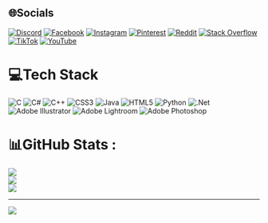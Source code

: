 
## 🌐Socials
[![Discord](https://img.shields.io/badge/Discord-%237289DA.svg?logo=discord&logoColor=white)](htttps://discord.gg/DatDZ) [![Facebook](https://img.shields.io/badge/Facebook-%231877F2.svg?logo=Facebook&logoColor=white)](https://facebook.com/https://www.facebook.com/tad.1811/) [![Instagram](https://img.shields.io/badge/Instagram-%23E4405F.svg?logo=Instagram&logoColor=white)](https://instagram.com/https://www.instagram.com/tad.1811?igsh=YmEydzR1aXl3N3d6&utm_source=qr) [![Pinterest](https://img.shields.io/badge/Pinterest-%23E60023.svg?logo=Pinterest&logoColor=white)](https://pinterest.com/https://www.pinterest.com/chedat0000/) [![Reddit](https://img.shields.io/badge/Reddit-%23FF4500.svg?logo=Reddit&logoColor=white)](https://reddit.com/user/https://www.reddit.com/user/AlternativePlan8781/) [![Stack Overflow](https://img.shields.io/badge/-Stackoverflow-FE7A16?logo=stack-overflow&logoColor=white)](https://stackoverflow.com/users/https://stackoverflow.com/users/26653509/ch%c3%ad-%c4%90%e1%ba%a1t) [![TikTok](https://img.shields.io/badge/TikTok-%23000000.svg?logo=TikTok&logoColor=white)](https://tiktok.com/@https://vt.tiktok.com/ZS218t3de/) [![YouTube](https://img.shields.io/badge/YouTube-%23FF0000.svg?logo=YouTube&logoColor=white)](https://youtube.com/c/https://www.youtube.com/@atchechi8850) 

# 💻Tech Stack
![C](https://img.shields.io/badge/c-%2300599C.svg?style=for-the-badge&logo=c&logoColor=white) ![C#](https://img.shields.io/badge/c%23-%23239120.svg?style=for-the-badge&logo=c-sharp&logoColor=white) ![C++](https://img.shields.io/badge/c++-%2300599C.svg?style=for-the-badge&logo=c%2B%2B&logoColor=white) ![CSS3](https://img.shields.io/badge/css3-%231572B6.svg?style=for-the-badge&logo=css3&logoColor=white) ![Java](https://img.shields.io/badge/java-%23ED8B00.svg?style=for-the-badge&logo=java&logoColor=white) ![HTML5](https://img.shields.io/badge/html5-%23E34F26.svg?style=for-the-badge&logo=html5&logoColor=white) ![Python](https://img.shields.io/badge/python-3670A0?style=for-the-badge&logo=python&logoColor=ffdd54) ![.Net](https://img.shields.io/badge/.NET-5C2D91?style=for-the-badge&logo=.net&logoColor=white) ![Adobe Illustrator](https://img.shields.io/badge/adobeillustrator-%23FF9A00.svg?style=for-the-badge&logo=adobeillustrator&logoColor=white) ![Adobe Lightroom](https://img.shields.io/badge/Adobe%20Lightroom-31A8FF.svg?style=for-the-badge&logo=Adobe%20Lightroom&logoColor=white) ![Adobe Photoshop](https://img.shields.io/badge/adobephotoshop-%2331A8FF.svg?style=for-the-badge&logo=adobephotoshop&logoColor=white)
# 📊GitHub Stats :
![](https://github-readme-stats.vercel.app/api?username=Dat213DZ&theme=radical&hide_border=false&include_all_commits=false&count_private=false)<br/>
![](https://github-readme-streak-stats.herokuapp.com/?user=Dat213DZ&theme=radical&hide_border=false)<br/>
![](https://github-readme-stats.vercel.app/api/top-langs/?username=Dat213DZ&theme=radical&hide_border=false&include_all_commits=false&count_private=false&layout=compact)

---
[![](https://visitcount.itsvg.in/api?id=Dat213DZ&icon=0&color=0)](https://visitcount.itsvg.in)
